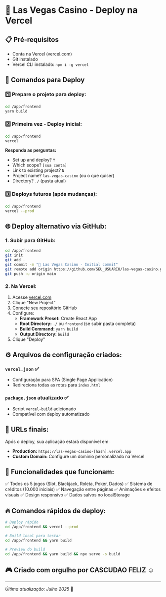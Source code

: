 # 🎰 Las Vegas Casino - Deploy na Vercel 

## 📋 Pré-requisitos
- Conta na Vercel (vercel.com)
- Git instalado
- Vercel CLI instalado: `npm i -g vercel`

## 🚀 Comandos para Deploy

### 1️⃣ **Prepare o projeto para deploy:**
```bash
cd /app/frontend
yarn build
```

### 2️⃣ **Primeira vez - Deploy inicial:**
```bash
cd /app/frontend
vercel
```
**Responda as perguntas:**
- Set up and deploy? `Y`
- Which scope? `[sua conta]`
- Link to existing project? `N`
- Project name? `las-vegas-casino` (ou o que quiser)
- Directory? `./` (pasta atual)

### 3️⃣ **Deploys futuros (após mudanças):**
```bash
cd /app/frontend
vercel --prod
```

## 🌐 **Deploy alternativo via GitHub:**

### 1. **Subir para GitHub:**
```bash
cd /app/frontend
git init
git add .
git commit -m "🎰 Las Vegas Casino - Initial commit"
git remote add origin https://github.com/SEU_USUARIO/las-vegas-casino.git
git push -u origin main
```

### 2. **Na Vercel:**
1. Acesse [vercel.com](https://vercel.com)
2. Clique "New Project"
3. Conecte seu repositório GitHub
4. Configure:
   - **Framework Preset:** Create React App
   - **Root Directory:** `./` ou `frontend` (se subir pasta completa)
   - **Build Command:** `yarn build`
   - **Output Directory:** `build`
5. Clique "Deploy"

## ⚙️ **Arquivos de configuração criados:**

### `vercel.json` ✅
- Configuração para SPA (Single Page Application)
- Redireciona todas as rotas para `index.html`

### `package.json` atualizado ✅
- Script `vercel-build` adicionado
- Compatível com deploy automatizado

## 🎯 **URLs finais:**
Após o deploy, sua aplicação estará disponível em:
- **Production:** `https://las-vegas-casino-[hash].vercel.app`
- **Custom Domain:** Configure um domínio personalizado na Vercel

## 🎰 **Funcionalidades que funcionam:**
✅ Todos os 5 jogos (Slot, Blackjack, Roleta, Poker, Dados)
✅ Sistema de créditos (10.000 iniciais)
✅ Navegação entre páginas
✅ Animações e efeitos visuais
✅ Design responsivo
✅ Dados salvos no localStorage

## 🔥 **Comandos rápidos de deploy:**
```bash
# Deploy rápido
cd /app/frontend && vercel --prod

# Build local para testar
cd /app/frontend && yarn build

# Preview do build
cd /app/frontend && yarn build && npx serve -s build
```

## 🎮 **Criado com orgulho por CASCUDAO FELIZ ☺️**

---
*Última atualização: Julho 2025* 🚀
